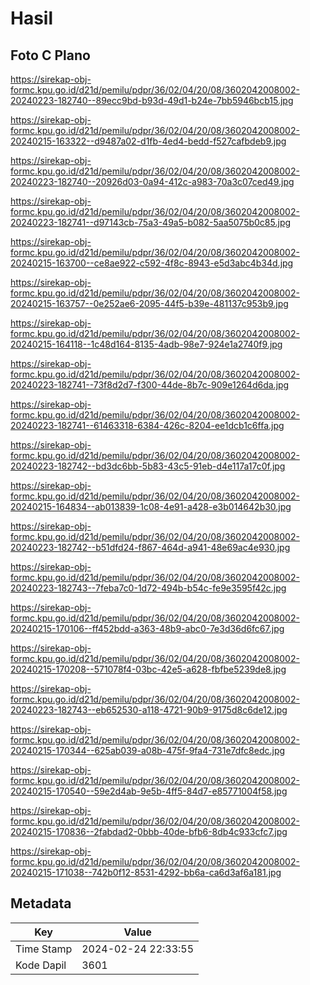 # Hasil

## Foto C Plano

https://sirekap-obj-formc.kpu.go.id/d21d/pemilu/pdpr/36/02/04/20/08/3602042008002-20240223-182740--89ecc9bd-b93d-49d1-b24e-7bb5946bcb15.jpg

https://sirekap-obj-formc.kpu.go.id/d21d/pemilu/pdpr/36/02/04/20/08/3602042008002-20240215-163322--d9487a02-d1fb-4ed4-bedd-f527cafbdeb9.jpg

https://sirekap-obj-formc.kpu.go.id/d21d/pemilu/pdpr/36/02/04/20/08/3602042008002-20240223-182740--20926d03-0a94-412c-a983-70a3c07ced49.jpg

https://sirekap-obj-formc.kpu.go.id/d21d/pemilu/pdpr/36/02/04/20/08/3602042008002-20240223-182741--d97143cb-75a3-49a5-b082-5aa5075b0c85.jpg

https://sirekap-obj-formc.kpu.go.id/d21d/pemilu/pdpr/36/02/04/20/08/3602042008002-20240215-163700--ce8ae922-c592-4f8c-8943-e5d3abc4b34d.jpg

https://sirekap-obj-formc.kpu.go.id/d21d/pemilu/pdpr/36/02/04/20/08/3602042008002-20240215-163757--0e252ae6-2095-44f5-b39e-481137c953b9.jpg

https://sirekap-obj-formc.kpu.go.id/d21d/pemilu/pdpr/36/02/04/20/08/3602042008002-20240215-164118--1c48d164-8135-4adb-98e7-924e1a2740f9.jpg

https://sirekap-obj-formc.kpu.go.id/d21d/pemilu/pdpr/36/02/04/20/08/3602042008002-20240223-182741--73f8d2d7-f300-44de-8b7c-909e1264d6da.jpg

https://sirekap-obj-formc.kpu.go.id/d21d/pemilu/pdpr/36/02/04/20/08/3602042008002-20240223-182741--61463318-6384-426c-8204-ee1dcb1c6ffa.jpg

https://sirekap-obj-formc.kpu.go.id/d21d/pemilu/pdpr/36/02/04/20/08/3602042008002-20240223-182742--bd3dc6bb-5b83-43c5-91eb-d4e117a17c0f.jpg

https://sirekap-obj-formc.kpu.go.id/d21d/pemilu/pdpr/36/02/04/20/08/3602042008002-20240215-164834--ab013839-1c08-4e91-a428-e3b014642b30.jpg

https://sirekap-obj-formc.kpu.go.id/d21d/pemilu/pdpr/36/02/04/20/08/3602042008002-20240223-182742--b51dfd24-f867-464d-a941-48e69ac4e930.jpg

https://sirekap-obj-formc.kpu.go.id/d21d/pemilu/pdpr/36/02/04/20/08/3602042008002-20240223-182743--7feba7c0-1d72-494b-b54c-fe9e3595f42c.jpg

https://sirekap-obj-formc.kpu.go.id/d21d/pemilu/pdpr/36/02/04/20/08/3602042008002-20240215-170106--ff452bdd-a363-48b9-abc0-7e3d36d6fc67.jpg

https://sirekap-obj-formc.kpu.go.id/d21d/pemilu/pdpr/36/02/04/20/08/3602042008002-20240215-170208--571078f4-03bc-42e5-a628-fbfbe5239de8.jpg

https://sirekap-obj-formc.kpu.go.id/d21d/pemilu/pdpr/36/02/04/20/08/3602042008002-20240223-182743--eb652530-a118-4721-90b9-9175d8c6de12.jpg

https://sirekap-obj-formc.kpu.go.id/d21d/pemilu/pdpr/36/02/04/20/08/3602042008002-20240215-170344--625ab039-a08b-475f-9fa4-731e7dfc8edc.jpg

https://sirekap-obj-formc.kpu.go.id/d21d/pemilu/pdpr/36/02/04/20/08/3602042008002-20240215-170540--59e2d4ab-9e5b-4ff5-84d7-e85771004f58.jpg

https://sirekap-obj-formc.kpu.go.id/d21d/pemilu/pdpr/36/02/04/20/08/3602042008002-20240215-170836--2fabdad2-0bbb-40de-bfb6-8db4c933cfc7.jpg

https://sirekap-obj-formc.kpu.go.id/d21d/pemilu/pdpr/36/02/04/20/08/3602042008002-20240215-171038--742b0f12-8531-4292-bb6a-ca6d3af6a181.jpg


## Metadata

| Key        | Value               |
| ---------- | ------------------- |
| Time Stamp | 2024-02-24 22:33:55 |
| Kode Dapil | 3601                |



